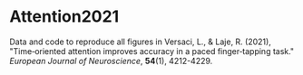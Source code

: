 # Attention2021

Data and code to reproduce all figures in Versaci, L., & Laje, R. (2021), "Time‐oriented attention improves accuracy in a paced finger‐tapping task." _European Journal of Neuroscience_, **54**(1), 4212-4229.
